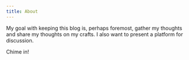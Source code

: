 ```yaml
---
title: About
---
```


My goal with keeping this blog is, perhaps foremost, gather my thoughts and share my thoughts on my crafts.
I also want to present a platform for discussion.

Chime in!

